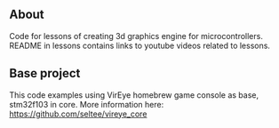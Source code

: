 ## About
Code for lessons of creating 3d graphics engine for microcontrollers. README in lessons contains links to youtube videos related to lessons.

## Base project
This code examples using VirEye homebrew game console as base, stm32f103 in core. More information here: https://github.com/seltee/vireye_core
